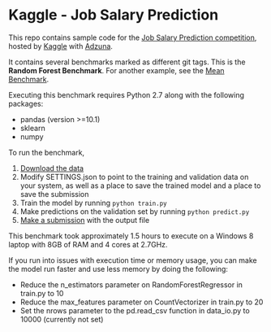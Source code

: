 Kaggle - Job Salary Prediction
==============================

This repo contains sample code for the [Job Salary Prediction competition](https://www.kaggle.com/c/job-salary-prediction/), hosted by [Kaggle](http://www.kaggle.com) with [Adzuna](http://www.adzuna.co.uk/).

It contains several benchmarks marked as different git tags. This is the **Random Forest Benchmark**. For another example, see the [Mean Benchmark](https://github.com/benhamner/JobSalaryPrediction/tree/MeanBenchmark).

Executing this benchmark requires Python 2.7 along with the following packages:

 - pandas (version >=10.1)
 - sklearn
 - numpy

To run the benchmark,

1. [Download the data](https://www.kaggle.com/c/job-salary-prediction/data)
2. Modify SETTINGS.json to point to the training and validation data on your system, as well as a place to save the trained model and a place to save the submission
3. Train the model by running `python train.py`
4. Make predictions on the validation set by running `python predict.py`
5. [Make a submission](https://www.kaggle.com/c/job-salary-prediction/team/select) with the output file

This benchmark took approximately 1.5 hours to execute on a Windows 8 laptop with 8GB of RAM and 4 cores at 2.7GHz.

If you run into issues with execution time or memory usage, you can make the model run faster and use less memory by doing the following:

 - Reduce the n_estimators parameter on RandomForestRegressor in train.py to 10
 - Reduce the max_features parameter on CountVectorizer in train.py to 20
 - Set the nrows parameter to the pd.read_csv function in data_io.py to 10000 (currently not set)
